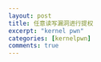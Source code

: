 ```yaml
---
layout: post
title: 任意读写漏洞进行提权
excerpt: "kernel pwn"
categories: [kernelpwn]
comments: true
---
```



